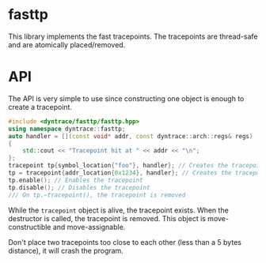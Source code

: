 # fasttp
This library implements the fast tracepoints.
The tracepoints are thread-safe and are atomically placed/removed.

# API
The API is very simple to use since constructing one object is enough to create a tracepoint.
```c++
#include <dyntrace/fasttp/fasttp.hpp>
using namespace dyntrace::fasttp;
auto handler = [](const void* addr, const dyntrace::arch::regs& regs)
{
    std::cout << "Tracepoint hit at " << addr << "\n";
};
tracepoint tp{symbol_location{"foo"}, handler}; // Creates the tracepoint with a name
tp = tracepoint{addr_location{0x1234}, handler}; // Creates the tracepoint with an address
tp.enable(); // Enables the tracepoint
tp.disable(); // Disables the tracepoint
/// On tp.~tracepoint(), the tracepoint is removed
```
While the `tracepoint` object is alive, the tracepoint exists. When the destructor is called, the tracepoint is removed. This object is move-constructible and move-assignable.

Don't place two tracepoints too close to each other (less than a 5 bytes distance), it will crash the program.
